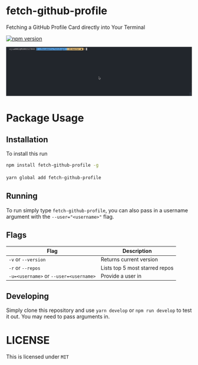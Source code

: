 # fetch-github-profile

Fetching a GitHub Profile Card directly into Your Terminal

[![npm version](https://badge.fury.io/js/fetch-github-profile.svg)](https://github.com/lorderikir/fetch-github-profile)

![](./images/example.gif)

# Package Usage

## Installation

To install this run

```bash
npm install fetch-github-profile -g

yarn global add fetch-github-profile
```

## Running

To run simply type `fetch-github-profile`, you can also pass in a username argument with the `--user="<username>"` flag.

## Flags

| Flag                                   | Description                    |
| -------------------------------------- | ------------------------------ |
| `-v` or `--version`                    | Returns current version        |
| `-r` or `--repos`                      | Lists top 5 most starred repos |
| `-u=<username>` or `--user=<username>` | Provide a user in              |

## Developing

Simply clone this repository and use `yarn develop` or `npm run develop` to test it out. You may need to pass arguments in.

# LICENSE

This is licensed under `MIT`
